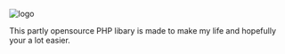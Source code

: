 ![logo](https://i.imgur.com/ywQyFXa.png)

This partly opensource PHP libary is made to make my life and hopefully your a lot easier.
